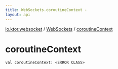```yaml
---
title: WebSockets.coroutineContext - 
layout: api
---
```


<div class='api-docs-breadcrumbs'><a href="../index.html">io.ktor.websocket</a> / <a href="index.html">WebSockets</a> / <a href="./coroutine-context.html">coroutineContext</a></div>

# coroutineContext

<div class="signature"><code><span class="keyword">val </span><span class="identifier">coroutineContext</span><span class="symbol">: </span><span class="identifier">&lt;ERROR CLASS&gt;</span></code></div>
